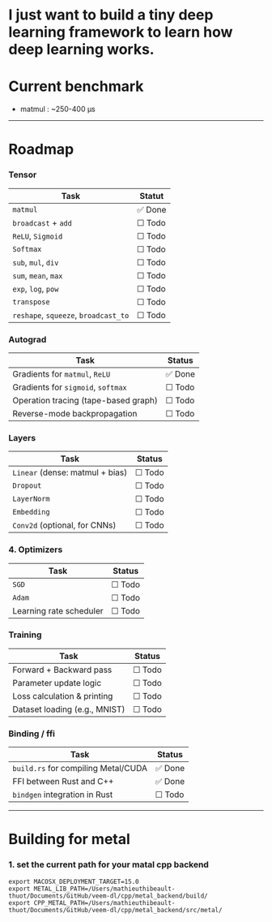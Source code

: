 # I just want to build a tiny deep learning framework to learn how deep learning works.

# Current benchmark

- matmul : ~250-400 µs

---

# Roadmap

### Tensor

| Task                                 | Statut  |
| ------------------------------------ | ------- |
| `matmul`                             | ✅ Done |
| `broadcast` + `add`                  | ☐ Todo  |
| `ReLU`, `Sigmoid`                    | ☐ Todo  |
| `Softmax`                            | ☐ Todo  |
| `sub`, `mul`, `div`                  | ☐ Todo  |
| `sum`, `mean`, `max`                 | ☐ Todo  |
| `exp`, `log`, `pow`                  | ☐ Todo  |
| `transpose`                          | ☐ Todo  |
| `reshape`, `squeeze`, `broadcast_to` | ☐ Todo  |

### Autograd

| Task                                 | Status  |
| ------------------------------------ | ------- |
| Gradients for `matmul`, `ReLU`       | ✅ Done |
| Gradients for `sigmoid`, `softmax`   | ☐ Todo  |
| Operation tracing (tape-based graph) | ☐ Todo  |
| Reverse-mode backpropagation         | ☐ Todo  |

### Layers

| Task                            | Status |
| ------------------------------- | ------ |
| `Linear` (dense: matmul + bias) | ☐ Todo |
| `Dropout`                       | ☐ Todo |
| `LayerNorm`                     | ☐ Todo |
| `Embedding`                     | ☐ Todo |
| `Conv2d` (optional, for CNNs)   | ☐ Todo |

### 4. Optimizers

| Task                    | Status |
| ----------------------- | ------ |
| `SGD`                   | ☐ Todo |
| `Adam`                  | ☐ Todo |
| Learning rate scheduler | ☐ Todo |

### Training

| Task                          | Status |
| ----------------------------- | ------ |
| Forward + Backward pass       | ☐ Todo |
| Parameter update logic        | ☐ Todo |
| Loss calculation & printing   | ☐ Todo |
| Dataset loading (e.g., MNIST) | ☐ Todo |

### Binding / ffi

| Task                                | Status  |
| ----------------------------------- | ------- |
| `build.rs` for compiling Metal/CUDA | ✅ Done |
| FFI between Rust and C++            | ✅ Done |
| `bindgen` integration in Rust       | ☐ Todo  |

---

# Building for metal

### 1. set the current path for your matal cpp backend

```shell
export MACOSX_DEPLOYMENT_TARGET=15.0
export METAL_LIB_PATH=/Users/mathieuthibeault-thuot/Documents/GitHub/veem-dl/cpp/metal_backend/build/
export CPP_METAL_PATH=/Users/mathieuthibeault-thuot/Documents/GitHub/veem-dl/cpp/metal_backend/src/metal/
```
